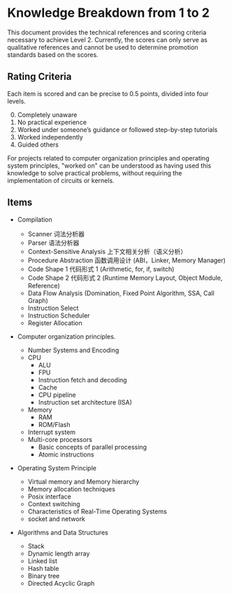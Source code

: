# Knowledge Breakdown from 1 to 2

This document provides the technical references and scoring criteria necessary to achieve Level 2. Currently, the scores can only serve as qualitative references and cannot be used to determine promotion standards based on the scores.

## Rating Criteria

Each item is scored and can be precise to 0.5 points, divided into four levels.

0. Completely unaware
1. No practical experience
2. Worked under someone’s guidance or followed step-by-step tutorials
3. Worked independently
4. Guided others

For projects related to computer organization principles and operating system principles, "worked on" can be understood as having used this knowledge to solve practical problems, without requiring the implementation of circuits or kernels.

## Items

- Compilation

  - Scanner 词法分析器
  - Parser 语法分析器
  - Context-Sensitive Analysis 上下文相关分析（语义分析）
  - Procedure Abstraction 函数调用设计 (ABI，Linker, Memory Manager)
  - Code Shape 1 代码形式 1 (Arithmetic, for, if, switch)
  - Code Shape 2 代码形式 2 (Runtime Memory Layout, Object Module, Reference)
  - Data Flow Analysis (Domination, Fixed Point Algorithm, SSA, Call Graph)
  <!-- - Scalar optimization (Unreachable Code, Call, etc...) -->
  - Instruction Select
  - Instruction Scheduler
  - Register Allocation

- Computer organization principles.

  - Number Systems and Encoding
  - CPU
    - ALU
    - FPU
    - Instruction fetch and decoding
    - Cache
    - CPU pipeline
    - Instruction set architecture (ISA)
  - Memory
    - RAM
    - ROM/Flash
  - Interrupt system
  - Multi-core processors
    - Basic concepts of parallel processing
    - Atomic instructions

- Operating System Principle

  - Virtual memory and Memory hierarchy
  - Memory allocation techniques
  - Posix interface
  - Context switching
  - Characteristics of Real-Time Operating Systems
  - socket and network

- Algorithms and Data Structures
  - Stack
  - Dynamic length array
  - Linked list
  - Hash table
  - Binary tree
  - Directed Acyclic Graph
